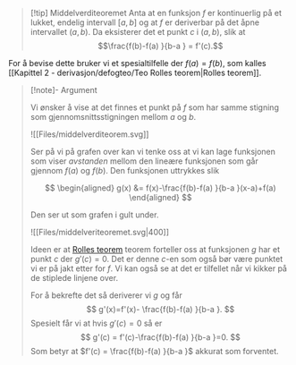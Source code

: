 > [!tip] Middelverditeoremet
> Anta at en funksjon $f$ er kontinuerlig på et lukket, endelig intervall $[a,b]$ og at $f$ er deriverbar på det åpne intervallet $(a,b)$. Da eksisterer det et punkt $c$ i $(a,b)$, slik at 
> $$\frac{f(b)-f(a) }{b-a } = f'(c).$$


For å bevise dette bruker vi et spesialtilfelle der $f(a) = f(b)$, som kalles [[Kapittel 2 - derivasjon/defogteo/Teo Rolles teorem|Rolles teorem]].

> [!note]- Argument 
> 
> Vi ønsker å vise at det finnes et punkt på $f$ som har samme stigning som gjennomsnittsstigningen mellom $a$ og $b$.
> 
> ![[Files/middelverditeorem.svg]]
> 
> Ser på vi på grafen over kan vi tenke oss at vi kan lage funksjonen som viser *avstanden* mellom den lineære funksjonen som går gjennom $f(a)$ og $f(b)$. Den funksjonen uttrykkes slik
> 
> $$
> \begin{aligned}   g(x)  &= f(x)-\frac{f(b)-f(a) }{b-a }(x-a)+f(a) \end{aligned} 
> $$
> 
> Den ser ut som grafen i gult under.
> 
> ![[Files/middelveriteoremet.svg|400]]
> 
> Ideen er at [Rolles teorem](Kapittel%202%20-%20derivasjon/97%20Rolles%20teorem.md) teorem forteller oss at funksjonen $g$ har et punkt $c$ der $g'(c) = 0$. Det er denne $c$-en som også bør være punktet vi er på jakt etter for $f$. Vi kan også se at det er tilfellet når vi kikker på de stiplede linjene over.
> 
> For å bekrefte det så deriverer vi $g$ og får
> $$
> g'(x)=f'(x)- \frac{f(b)-f(a) }{b-a }.
> $$
> Spesielt får vi at hvis $g'(c) = 0$ så er 
> $$
> g'(c) = f'(c)-\frac{f(b)-f(a) }{b-a }=0.
> $$
> Som betyr at $f'(c) = \frac{f(b)-f(a) }{b-a }$ akkurat som forventet.

